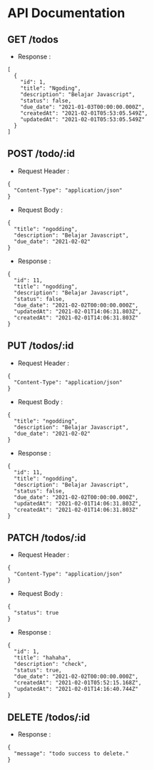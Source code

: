# API Documentation

## GET /todos

* Response :
```
[
  {
    "id": 1,
    "title": "Ngoding",
    "description": "Belajar Javascript",
    "status": false,
    "due_date": "2021-01-03T00:00:00.000Z",
    "createdAt": "2021-02-01T05:53:05.549Z",
    "updatedAt": "2021-02-01T05:53:05.549Z"
  }
]
```

## POST /todo/:id

* Request Header :
```
{
  "Content-Type": "application/json"
}
```
* Request Body :
```
{
  "title": "ngodding",
  "description": "Belajar Javascript",
  "due_date": "2021-02-02"
}
```
* Response :
```
{
  "id": 11,
  "title": "ngodding",
  "description": "Belajar Javascript",
  "status": false,
  "due_date": "2021-02-02T00:00:00.000Z",
  "updatedAt": "2021-02-01T14:06:31.803Z",
  "createdAt": "2021-02-01T14:06:31.803Z"
}
```

## PUT /todos/:id

* Request Header :
```
{
  "Content-Type": "application/json"
}
```
* Request Body :
```
{
  "title": "ngodding",
  "description": "Belajar Javascript",
  "due_date": "2021-02-02"
}
```
* Response :
```
{
  "id": 11,
  "title": "ngodding",
  "description": "Belajar Javascript",
  "status": false,
  "due_date": "2021-02-02T00:00:00.000Z",
  "updatedAt": "2021-02-01T14:06:31.803Z",
  "createdAt": "2021-02-01T14:06:31.803Z"
}
```

## PATCH /todos/:id

* Request Header :
```
{
  "Content-Type": "application/json"
}
```
* Request Body :
```
{
  "status": true
}
```
* Response :
```
{
  "id": 1,
  "title": "hahaha",
  "description": "check",
  "status": true,
  "due_date": "2021-02-02T00:00:00.000Z",
  "createdAt": "2021-02-01T05:52:15.168Z",
  "updatedAt": "2021-02-01T14:16:40.744Z"
}
```

## DELETE /todos/:id

* Response :
```
{
  "message": "todo success to delete."
}
```